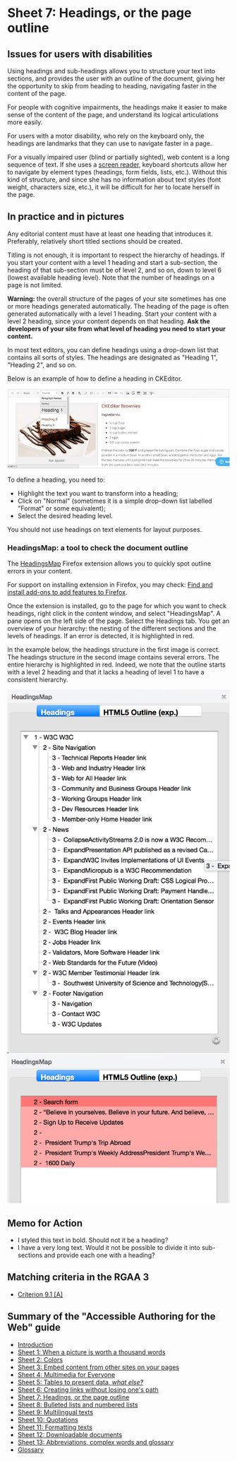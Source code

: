 # Sheet 7: Headings, or the page outline

## Issues for users with disabilities

Using headings and sub-headings allows you to structure your text into sections, and provides the user with an outline of the document, giving her the opportunity to skip from heading to heading, navigating faster in the content of the page.

For people with cognitive impairments, the headings make it easier to make sense of the content of the page, and understand its logical articulations more easily.

For users with a motor disability, who rely on the keyboard only, the headings are landmarks that they can use to navigate faster in a page.

For a visually impaired user (blind or partially sighted), web content is a long sequence of text. If she uses a [screen reader](glossary.md#screen-reader), keyboard shortcuts allow her to navigate by element types (headings, form fields, lists, etc.). Without this kind of structure, and since she has no information about text styles (font weight, characters size, etc.), it will be difficult for her to locate herself in the page.

## In practice and in pictures

Any editorial content must have at least one heading that introduces it. Preferably, relatively short titled sections should be created.

Titling is not enough, it is important to respect the hierarchy of headings. If you start your content with a level 1 heading and start a sub-section, the heading of that sub-section must be of level 2, and so on, down to level 6 (lowest available heading level). Note that the number of headings on a page is not limited.

**Warning:** the overall structure of the pages of your site sometimes has one or more headings generated automatically. The heading of the page is often generated automatically with a level 1 heading. Start your content with a level 2 heading, since your content depends on that heading. **Ask the developers of your site from what level of heading you need to start your content.**

In most text editors, you can define headings using a drop-down list that contains all sorts of styles. The headings are designated as "Heading 1", "Heading 2", and so on.

Below is an example of how to define a heading in CKEditor.

<img src="img/titres/ckeditor.png" alt="" />

To define a heading, you need to:

- Highlight the text you want to transform into a heading;
- Click on "Normal" (sometimes it is a simple drop-down list labelled "Format" or some equivalent);
- Select the desired heading level.

You should not use headings on text elements for layout purposes.

### HeadingsMap: a tool to check the document outline

The <a href="https://addons.mozilla.org/en/firefox/addon/headingsmap/">HeadingsMap</a> Firefox extension allows you to quickly spot outline errors in your content.

For support on installing extension in Firefox, you may check: <a href="https://support.mozilla.org/en-US/kb/find-and-install-add-ons-add-features-to-firefox">Find and install add-ons to add features to Firefox</a>.

Once the extension is installed, go to the page for which you want to check headings, right click in the content window, and select "HeadingsMap". A pane opens on the left side of the page. Select the Headings tab. You get an overview of your hierarchy: the nesting of the different sections and the levels of headings. If an error is detected, it is highlighted in red.

In the example below, the headings structure in the first image is correct. The headings structure in the second image contains several errors. The entire hierarchy is highlighted in red. Indeed, we note that the outline starts with a level 2 heading and that it lacks a heading of level 1 to have a consistent hierarchy.

<img src="img/titres/headingsmap1.png" alt="Example of correct headings structure" /><img src="img/titres/headingsmap2.png" alt="Example of incorrect headings structure" />


## Memo for Action

- I styled this text in bold. Should not it be a heading?
- I have a very long text. Would it not be possible to divide it into sub-sections and provide each one with a heading?



## Matching criteria in the RGAA 3

- [Criterion 9.1 [A]](https://disic.github.io/rgaa_referentiel_en/criteria.html#crit-9-1)

## Summary of the "Accessible Authoring for the Web" guide

* [Introduction](0-intro.md)
* [Sheet 1: When a picture is worth a thousand words](images.md)
* [Sheet 2: Colors](colors.md)
* [Sheet 3: Embed content from other sites on your pages](frames.md)
* [Sheet 4: Multimedia for Everyone](multimedia.md)
* [Sheet 5: Tables to present data, <i>what else?</i>](tables.md)
* [Sheet 6: Creating links without losing one's path](links.md)
* [Sheet 7: Headings, or the page outline](headings.md)
* [Sheet 8: Bulleted lists and numbered lists](lists.md)
* [Sheet 9: Multilingual texts](language.md)
* [Sheet 10: Quotations](quotes.md)
* [Sheet 11: Formatting texts](formatting.md)
* [Sheet 12: Downloadable documents](downloadable_documents.md)
* [Sheet 13: Abbreviations, complex words and glossary](definition.md)
* [Glossary](glossary.md)